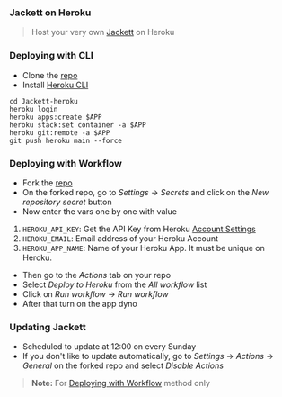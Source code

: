 ### Jackett on Heroku
> Host your very own [Jackett](https://github.com/Jackett/Jackett) on Heroku

### Deploying with CLI
- Clone the [repo](https://github.com/l3v11/Jackett-heroku)
- Install [Heroku CLI](https://devcenter.heroku.com/articles/heroku-cli)

```
cd Jackett-heroku
heroku login
heroku apps:create $APP
heroku stack:set container -a $APP
heroku git:remote -a $APP
git push heroku main --force
```

### Deploying with Workflow
- Fork the [repo](https://github.com/l3v11/Jackett-heroku)
- On the forked repo, go to *Settings* -> *Secrets* and click on the *New repository secret* button
- Now enter the vars one by one with value
1. `HEROKU_API_KEY`: Get the API Key from Heroku [Account Settings](https://dashboard.heroku.com/account)
2. `HEROKU_EMAIL`: Email address of your Heroku Account
3. `HEROKU_APP_NAME`: Name of your Heroku App. It must be unique on Heroku.
- Then go to the *Actions* tab on your repo
- Select *Deploy to Heroku* from the *All workflow* list
- Click on *Run workflow* -> *Run workflow*
- After that turn on the app dyno


### Updating Jackett
- Scheduled to update at 12:00 on every Sunday
- If you don't like to update automatically, go to *Settings* -> *Actions* -> *General* on the forked repo and select *Disable Actions*
> **Note:** For [Deploying with Workflow](https://github.com/l3v11/Jackett-heroku#deploying-with-workflow) method only


